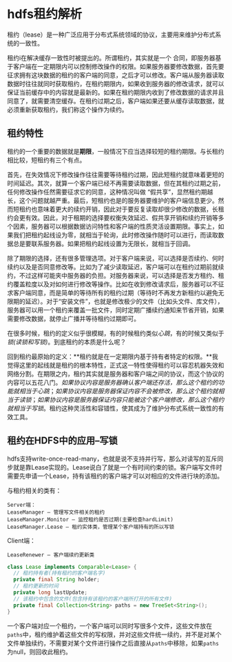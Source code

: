 # hdfs租约解析

租约（lease）是一种广泛应用于分布式系统领域的协议，主要用来维护分布式系统的一致性。

租约i在解决缓存一致性时被提出的。所谓租约，其实就是一个 合同，即服务器基于客户端在一定期限内可以控制修改操作的权限。如果服务器要修改数据，首先要征求拥有这块数据的租约的客户端的同意，之后才可以修改。客户端从服务器读取数据时往往就同时获取租约，在租约期限内，如果收到服务器的修改请求，就可以保证当前缓存中的内容就是最新的。如果在租约期限内收到了修改数据的请求并且同意了，就需要清空缓存。在租约过期之后，客户端如果还要从缓存读取数据，就必须重新获取租约，我们称这个操作为续约。

## 租约特性

租约的一个重要的数据就是**期限**，一般情况下应当选择较短的租约期限。与长租约相比较，短租约有三个有点。

首先，在失效情况下修改操作往往需要等待租约过期，因此短租约就意味着更短的时间延迟。其次，就算一个客户端已经不再需要读取数据，但在其租约过期之前，任何修改操作任然需要征求它的同意，这种情况叫做 “假共享”，显然租约期越长，这个问题就越严重。最后，短租约也是的服务器要维护的客户端信息更少。然而短租约也意味着更大的续约开销，因此对于要反复读取却很少修改的数据，长租约会更有效。因此，对于租期的选择要权衡失效延迟、假共享开销和续约开销等多个因素，服务器可以根据数据访问特性和客户端的性质灵活设置期限。事实上，如果我们把租约起线设为零，就相当于轮询，此时修改操作随时可以进行，而读取数据总是要联系服务器。如果把租约起线设置为无限长，就相当于回调。

除了期限的选择，还有很多管理选项。对于客户端来说，可以选择是否续约、何时续约以及是否同意修改等。比如为了减少读取延迟，客户端可以在租约过期前就续约，不过这样可能夹中服务器的负担。对服务器来说，可以选择是否发方租约、租约覆盖粒度以及对如何进行修改等操作。比如在收到修改请求后，服务器可以不征求客户端同意，而是简单的等待所有的租约过期（等待时不再发方新租约以避免无限期的延迟）。对于“安装文件”，也就是修改极少的文件（比如头文件、库文件），服务器可以用一个租约来覆盖一批文件，同时定期广播续约通知来节省开销，如果需要修改数据，就停止广播并等待租约过期即可。

在很多时候，租约的定义似乎很模糊，有的时候租约类似*心跳*，有的时候又类似于*锁(读锁和写锁)*。到底租约的本质是什么呢？

回到租约最原始的定义：**租约就是在一定期限内基于持有者特定的权限。**我觉得这里的起线就是租约的根本特性，正式这一特性使得租约可以容忍机器失效和网络分割。在期限之内，租约其实就是服务器和客户端之间的协议，而这个协议的内容可以五花八门。*如果协议内容是服务器确认客户端还存活，那么这个租约的功能就相当于心跳*；*如果协议内容是服务器保证内容不会被修改，那么这个租约就相当于读锁*；*如果协议内容是服务器保证内容只能被这个客户端修改，那么这个租约就相当于写锁*。租约这种灵活性和容错性，使其成为了维护分布式系统一致性的有效工具。

## 租约在HDFS中的应用–写锁

hdfs支持write-once-read-many，也就是说不支持并行写，那么对读写的互斥同步就是靠Lease实现的。Lease说白了就是一个有时间约束的锁。客户端写文件时需要先申请一个Lease，持有该租约的客户端才可以对相应的文件进行块的添加。

与租约相关的类有：

```
Server端：
LeaseManager – 管理写文件相关的租约
LeaseManager.Monitor – 监控租约是否过期(主要检查hardLimit)
LeaseManager.Lease – 租约实体类，管理某个客户端持有的所以写锁
```

Client端：

```
LeaseRenewer – 客户端续约更新类
```

```java
class Lease implements Comparable<Lease> {
  // 租约持有者(持有租约的客户端名字)
  private final String holder;
  // 租约更新的时间
  private long lastUpdate;
  // 该租约中包含的文件(包含持有该租约的客户端所打开的所有文件)
  private final Collection<String> paths = new TreeSet<String>();
}
```

一个客户端对应一个租约，一个客户端可以同时写很多个文件，这些文件放在`paths`中，租约维护着这些文件的写权限，并对这些文件统一续约，并不是对某个文件单独续约，不需要对某个文件进行操作之后直接从`paths`中移除，如果`paths`为null，则回收此租约。

###